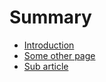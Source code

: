 # Summary

* [Introduction](README.md)
* [Some other page](docs/some-other-page.md)
* [Sub article](docs/sub-article.md)

